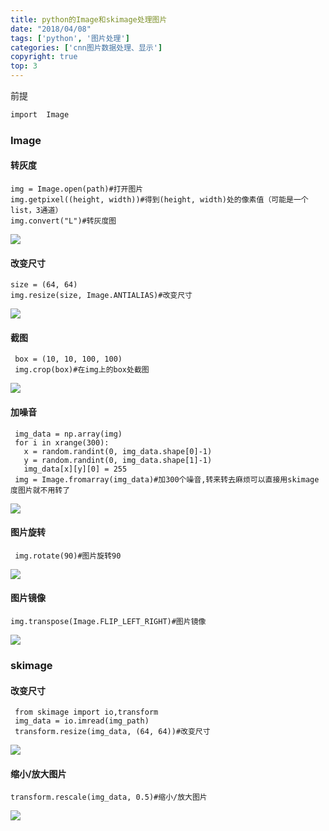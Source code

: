 ```yaml
---
title: python的Image和skimage处理图片
date: "2018/04/08"
tags: ['python', '图片处理']
categories: ['cnn图片数据处理、显示']
copyright: true
top: 3
---
```

前提
```python
import  Image
```
###  Image
#### 转灰度
    
    img = Image.open(path)#打开图片 
    img.getpixel((height, width))#得到(height, width)处的像素值（可能是一个list，3通道）
    img.convert("L")#转灰度图

![](2.png)
#### 改变尺寸
    
    size = (64, 64)
    img.resize(size, Image.ANTIALIAS)#改变尺寸

![](3.png)  
#### 截图
    
     box = (10, 10, 100, 100)
     img.crop(box)#在img上的box处截图

![](4.png)  
#### 加噪音
    
     img_data = np.array(img)
     for i in xrange(300):
       x = random.randint(0, img_data.shape[0]-1)
       y = random.randint(0, img_data.shape[1]-1)
       img_data[x][y][0] = 255
     img = Image.fromarray(img_data)#加300个噪音,转来转去麻烦可以直接用skimage度图片就不用转了

  
![](5.png)  
#### 图片旋转
    
     img.rotate(90)#图片旋转90

![](6.png)  
#### 图片镜像
    
    img.transpose(Image.FLIP_LEFT_RIGHT)#图片镜像

![](7.png)

### skimage
#### 改变尺寸  
    
     from skimage import io,transform
     img_data = io.imread(img_path)
     transform.resize(img_data, (64, 64))#改变尺寸

![](8.png)  
#### 缩小/放大图片  
    
    transform.rescale(img_data, 0.5)#缩小/放大图片

![](9.png)  
  

  

